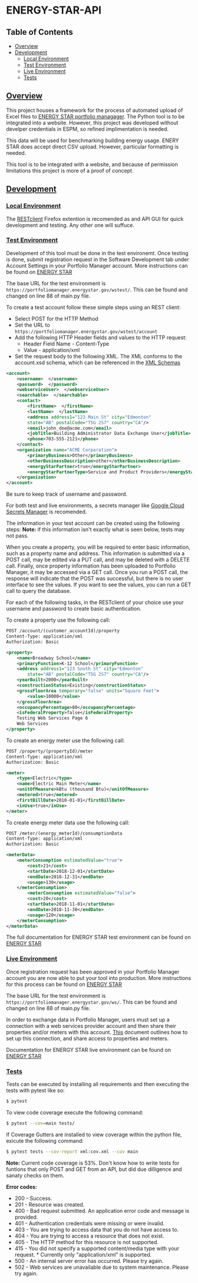 # ENERGY-STAR-API

## Table of Contents 

* [Overview](#overview)
* [Development](#dev)
    * [Local Environment](#local_env)
    * [Test Environment](#test_env)
    * [Live Environment](#live_env)
    * [Tests](#tests)

## [Overview](#overview)

This project houses a framework for the process of automated upload of Excel files to [ENERGY STAR portfolio managager](https://portfoliomanager.energystar.gov). The Python tool is to be integrated into a website. However, this project was developed without develper credentials in ESPM, so refined implimentation is needed.

This data will be used for benchmarking building energy usage. ENERY STAR does accept direct CSV upload. However, particular formatting is needed. 

This tool is to be integrated with a website, and because of permission limitations this project is more of a proof of concept. 

## [Development](#dev)

### [Local Environment](#local_env)

The [RESTclient](https://addons.mozilla.org/en-US/firefox/addon/restclient/?utm_source=addons.mozilla.org&utm_medium=referral&utm_content=search) Firefox extention is recomended as and API GUI for quick development and testing. Any other one will suffuce.

### [Test Environment](#test_env)
Development of this tool must be done in the test environemt. Once testing is done, submit registration request in the Software Development tab under Account Settings in your Portfolio Manager account. More instructions can be found on [ENERGY STAR](https://www.energystar.gov/buildings/resources_audience/service_product_providers/existing_buildings/benchmarking_clients//use_pm_web_services)

The base URL for the test environment is `https://portfoliomanager.energystar.gov/wstest/`. This can be found and changed on line 88 of main.py file.

To create a test account follow these simple steps using an REST client:
* Select POST for the HTTP Method
* Set the URL to `https://portfoliomanager.energystar.gov/wstest/account`
* Add the following HTTP Header fields and values to the HTTP request:
    * Header Field Name - Content-Type
    * Value - application/xml
* Set the request body to the following XML. The XML conforms to the account.xsd schema, which can be referenced in the [XML Schemas](https://portfoliomanager.energystar.gov/webservices/home/test/api/account/account/post)

```xml
<account>
    <username>  </username>
    <password>  </password>
    <webserviceUser>  </webserviceUser>
    <searchable>  </searchable>
    <contact>
        <firstName>  </firstName>
        <lastName>  </lastName>
        <address address1="123 Main St" city="Edmonton"
        state="AB" postalCode="T5G 2S7" country="CA"/>
        <email>john_doe@acme.com</email>
        <jobTitle>Building Administrator Data Exchange User</jobTitle>
        <phone>703-555-2121</phone>
    </contact>
    <organization name="ACME Corporation">
        <primaryBusiness>Other</primaryBusiness>
        <otherBusinessDescription>other</otherBusinessDescription>
        <energyStarPartner>true</energyStarPartner>
        <energyStarPartnerType>Service and Product Providers</energyStarPartnerType>
    </organization>
</account>
```

Be sure to keep track of username and password.

For both test and live environments, a secrets manager like [Google Cloud Secrets Manager](https://cloud.google.com/secret-manager) is recomended.

The information in your test account can be created using the following steps:
__Note:__ if this information isn't exactly what is seen below, tests may not pass.

When you create a property, you will be required to enter basic information, such as a property name and address. This information is submitted via a POST call, may be edited via a PUT call, and may be deleted with a DELETE call. Finally, once property information has been uploaded to Portfolio Manager, it may be accessed via a GET call. Once you run a POST call, the response will indicate that the POST was successful, but there is no user interface to see the values. If you want to see the values, you can run a GET call to query the database. 

For each of the following tasks, in the RESTclient of your choice use your username and password to create basic authentication. 

To create a property use the following call:
``` xml
POST /account/(customer_accountId)/property
Content-Type: application/xml
Authorization: Basic

<property>
    <name>Broadway School</name>
    <primaryFunction>K-12 School</primaryFunction>
    <address address1="123 South St" city="Edmonton"
        state="AB" postalCode="T5G 2S7" country="CA"/>
    <yearBuilt>2000</yearBuilt>
    <constructionStatus>Existing</constructionStatus>
    <grossFloorArea temporary="false" units="Square Feet">
        <value>10000</value>
    </grossFloorArea>
    <occupancyPercentage>80</occupancyPercentage>
    <isFederalProperty>false</isFederalProperty>
    Testing Web Services Page 6
    Web Services
</property>
```

To create an energy meter use the following call:
``` xml
POST /property/(propertyId)/meter
Content-Type: application/xml
Authorization: Basic

<meter>
    <type>Electric</type>
    <name>Electric Main Meter</name>
    <unitOfMeasure>kBtu (thousand Btu)</unitOfMeasure>
    <metered>true</metered>
    <firstBillDate>2010-01-01</firstBillDate>
    <inUse>true</inUse>
</meter>
```

To create energy meter data use the following call:
``` xml
POST /meter/(energy_meterId)/consumptionData
Content-Type: application/xml
Authorization: Basic

<meterData>
    <meterConsumption estimatedValue="true">
        <cost>21</cost>
        <startDate>2018-12-01</startDate>
        <endDate>2018-12-31</endDate>
        <usage>130</usage>
    </meterConsumption>
        <meterConsumption estimatedValue="false">
        <cost>20</cost>
        <startDate>2018-11-01</startDate>
        <endDate>2018-11-30</endDate>
        <usage>120</usage>
    </meterConsumption>
</meterData>
```

The full documentation for ENERGY STAR test environment can be found on [ENERGY STAR](https://portfoliomanager.energystar.gov/webservices/home/test/api;jsessionid=31B86EFB940286445D37997C8E98016C)

### [Live Environment](#live_env)
Once registration request has been approved in your Portfolio Manager account you are now able to put your tool into production. 
More instructions for this process can be found on [ENERGY STAR](https://www.energystar.gov/buildings/resources_audience/service_product_providers/existing_buildings/benchmarking_clients//use_pm_web_services)

The base URL for the test environment is `https://portfoliomanager.energystar.gov/ws/`. This can be found and changed on line 88 of main.py file.

In order to exchange data in Portfolio Manager, users must set up a connection with a web services provider account and then share their properties and/or meters with this account. [This](https://portfoliomanager.energystar.gov/webservices/pdf/Connection_and_Sharing_for_Data_Exchange_en_US.pdf) document outlines how to set up this connection, and share access to properties and meters. 

Documentation for ENERGY STAR live environment can be found on [ENERGY STAR](https://portfoliomanager.energystar.gov/webservices/home/api)

### [Tests](#tests)
Tests can be executed by installing all requirements  and then executing the tests with pytest like so:
```bash
$ pytest
```
To view code coverage execute the following command:
```bash
$ pytest --cov=main tests/
```
If Coverage Gutters are installed to view coverage within the python file, exicute the following command:
```bash
$ pytest tests --cov-report xml:cov.xml --cov main
```

__Note:__ Current code coverage is 53%. Don't know how to write tests for funtions that only POST and GET from an API, but did due dilligence and sanaty checks on them.

__Error codes:__
* 200 - Success.
* 201 - Resource was created.
* 400 - Bad request submitted. An application error code and message is provided.
* 401 - Authentication credentials were missing or were invalid.
* 403 - You are trying to access data that you do not have access to.
* 404 - You are trying to access a resource that does not exist.
* 405 - The HTTP method for this resource is not supported.
* 415 - You did not specify a supported content/media type with your request. * Currently only "application/xml" is supported.
* 500 - An internal server error has occurred. Please try again.
* 502 - Web services are unavailable due to system maintenance. Please try again.